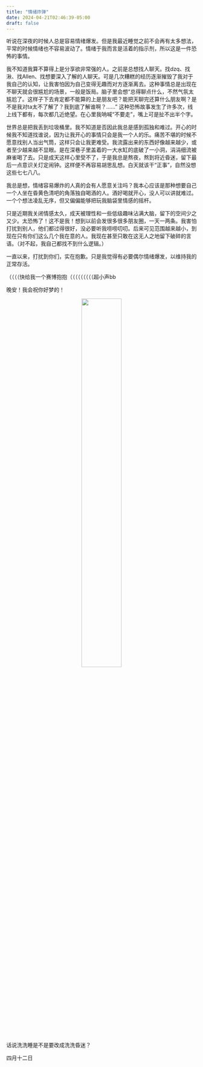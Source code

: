 ```yaml
---
title: "情绪炸弹"
date: 2024-04-21T02:46:39-05:00
draft: false
---
```


听说在深夜的时候人总是容易情绪爆发。但是我最近睡觉之前不会再有太多想法，平常的时候情绪也不容易波动了。情绪于我而言是活着的指示剂，所以这是一件恐怖的事情。

我不知道我算不算得上是分享欲非常强的人。之前是总想找人聊天。找dzq、找湫、找Allen、找想要深入了解的人聊天。可是几次糟糕的经历逐渐摧毁了我对于我自己的认知，让我害怕因为自己变得无趣而对方逐渐离去。这种事情总是出现在不聊天就会很尴尬的场景，一般是饭局。脑子里会想“总得聊点什么，不然气氛太尴尬了。这样子下去肯定都不能算的上是朋友吧？能把天聊完还算什么朋友啊？是不是我对ta太不了解了？我到底了解谁啊？……” 这种恐怖故事发生了许多次，线上线下都有，每次都几近绝望。在心里我呐喊“不要走”，嘴上可是扯不出半个字。

世界总是把我丢到垃圾桶里。我不知道是否因此我总是感到孤独和难过。开心的时候我不知道找谁说，因为让我开心的事情只会是我一个人的乐。痛苦不堪的时候不愿意找别人当出气筒，这样只会让我更难受。我流露出来的东西好像越来越少，或者至少越来越不显眼。是在深巷子里盖着的一大水缸的底破了一小洞，涓涓细流被麻雀喝了去。只是成天这样心里受不了，于是我总是熬夜，熬到将近昏迷，留下最后一点意识关灯定闹钟。这样便不再容易胡思乱想。白天就该干“正事”，自然没想这些七七八八。

我总是想，情绪容易爆炸的人真的会有人愿意关注吗？我本心应该是那种想要自己一个人坐在昏黄色清吧的角落独自喝酒的人。酒好喝就开心，没人可以讲就难过。一个个想法凌乱无序，但又偏偏能够把玩我脑袋里情感的摇杆。

只是近期我关闭情感太久，成天被理性和一些低级趣味沾满大脑，留下的空间少之又少。太恐怖了！这不是我！想到以前会发很多很多朋友圈，一天一两条。我害怕打扰到别人，他们都过得很好，没必要听我唠唠叨叨。后来可见范围越来越小，到现在只有你们这么几个我在意的人。我现在甚至只敢在这无人之地留下破碎的言语。（对不起，我自己都找不到什么逻辑。）

一直以来，打扰到你们，实在抱歉。只是我觉得有必要偶尔情绪爆发，以维持我的正常存活。

（（（（快给我一个赛博抱抱（（（（（（（（（超小声bb

晚安！我会祝你好梦的！


<center>
  <figure>
    <img src=" ../myimages/walk.jpg " style="width:50%;" />
    <figcaption>  </figcaption>
  </figure>
</center>




话说洗洗睡是不是要改成洗洗昏迷？

 四月十二日





